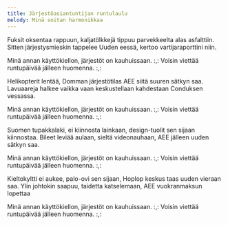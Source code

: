 ```yaml
---
title: Järjestöasiantuntijan runtulaulu
melody: Minä soitan harmonikkaa
---
```


Fuksit oksentaa rappuun,
kaljatölkkejä tippuu
parvekkeelta alas asfalttiin.
Sitten järjestysmieskin tappelee Uuden eessä,
kertoo vartijaraporttini niin.

Minä annan käyttökiellon,
järjestöt on kauhuissaan.
:,: Voisin viettää runtupäivää
jälleen huomenna. :,:

Helikopterit lentää, Domman järjestötilas
AEE siitä suuren sätkyn saa.
Lavuaareja halkee vaikka vaan keskustellaan
kahdestaan Conduksen vessassa.

Minä annan käyttökiellon,
järjestöt on kauhuissaan.
:,: Voisin viettää runtupäivää
jälleen huomenna. :,:

Suomen tupakkalaki, ei kiinnosta lainkaan,
design-tuolit sen sijaan kiinnostaa.
Bileet leviää aulaan, sieltä videonauhaan,
AEE jälleen uuden sätkyn saa.

Minä annan käyttökiellon,
järjestöt on kauhuissaan.
:,: Voisin viettää runtupäivää
jälleen huomenna. :,:

Kieltokyltti ei aukee, palo-ovi sen sijaan,
Hoplop keskus taas uuden vieraan saa.
Ylin johtokin saapuu, taidetta katselemaan,
AEE vuokranmaksun lopettaa

Minä annan käyttökiellon,
järjestöt on kauhuissaan.
:,: Voisin viettää runtupäivää
jälleen huomenna. :,:
